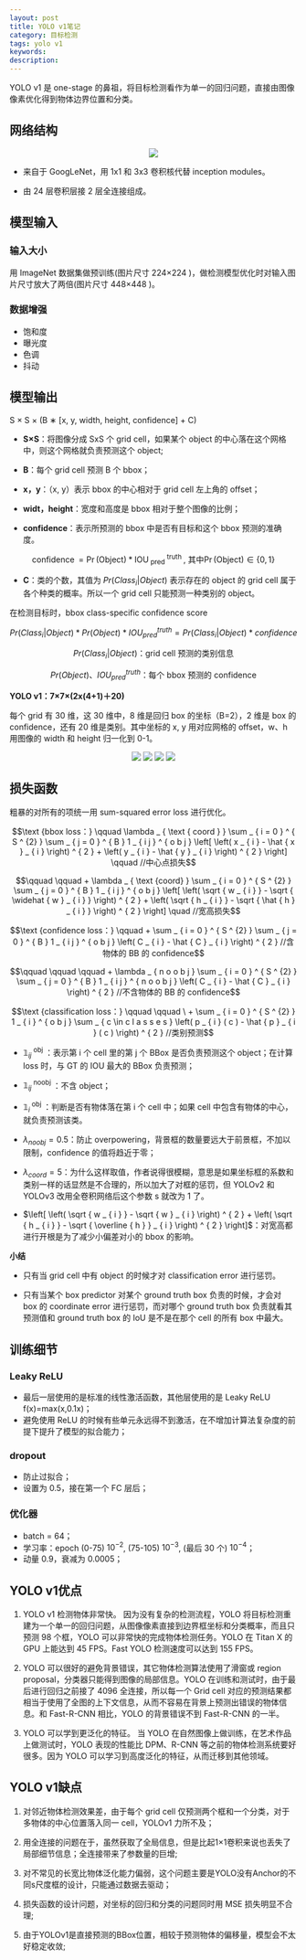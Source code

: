 ```yaml
---
layout: post
title: YOLO v1笔记
category: 目标检测
tags: yolo v1
keywords:
description:
---
```


YOLO v1 是 one-stage 的鼻祖，将目标检测看作为单一的回归问题，直接由图像像素优化得到物体边界位置和分类。

## 网络结构

<center>

<img src="https://raw.githubusercontent.com/chiemon/chiemon.github.io/master/img/YOLO/v1-1.png">

</center>

- 来自于 GoogLeNet，用 1x1 和 3x3 卷积核代替 inception modules。

- 由 24 层卷积层接 2 层全连接组成。

## 模型输入

### 输入大小

用 ImageNet 数据集做预训练(图片尺寸 224×224 )，做检测模型优化时对输入图片尺寸放大了两倍(图片尺寸 448×448 )。

### 数据增强

- 饱和度
- 曝光度
- 色调
- 抖动

## 模型输出

S × S × (B ∗ [x, y, width, height, confidence] + C)

- **S×S**：将图像分成 SxS 个 grid cell，如果某个 object 的中心落在这个网格中，则这个网格就负责预测这个 object;

- **B**：每个 grid cell 预测 B 个 bbox；

- **x，y**：（x, y）表示 bbox 的中心相对于 grid cell 左上角的 offset；

- **widt，height**：宽度和高度是 bbox 相对于整个图像的比例；

- **confidence**：表示所预测的 bbox 中是否有目标和这个 bbox 预测的准确度。

$$ \operatorname { confidence } = \operatorname { Pr } ( \text {Object} ) * \mathrm { IOU } _ { \text { pred } } ^ { \text { truth } } \text { , 其中} \operatorname { Pr } ( \text {Object} ) \in \{ 0,1 \} $$

- **C**：类的个数，其值为 $Pr\left ( Class_{i} |Object \right )$ 表示存在的 object 的 grid cell  属于各个种类的概率。所以一个 grid cell 只能预测一种类别的 object。

在检测目标时，bbox class-specific confidence score

$$Pr\left ( Class_{i} |Object \right ) \ast Pr\left ( Object \right ) \ast IOU_{pred}^{truth} = Pr\left ( Class_{i} |Object \right ) \ast confidence$$

$$ Pr\left ( Class_{i} |Object \right ) \text {：grid cell 预测的类别信息}$$

$$ Pr\left ( Object \right ) 、IOU_{pred}^{truth}\text {：每个 bbox 预测的 confidence}$$

**YOLO v1：7×7×(2x(4+1)＋20)** 

每个 grid 有 30 维，这 30 维中，8 维是回归 box 的坐标（B=2），2 维是 box 的 confidence，还有 20 维是类别。其中坐标的 x, y 用对应网格的 offset，w、h 用图像的 width 和 height 归一化到 0-1。

<center>

<img src="https://raw.githubusercontent.com/chiemon/chiemon.github.io/master/img/YOLO/v1-2.png">

<img src="https://raw.githubusercontent.com/chiemon/chiemon.github.io/master/img/YOLO/v1-3.png">

<img src="https://raw.githubusercontent.com/chiemon/chiemon.github.io/master/img/YOLO/v1-4.png">

<img src="https://raw.githubusercontent.com/chiemon/chiemon.github.io/master/img/YOLO/v1-5.png">

</center>

## 损失函数

粗暴的对所有的项统一用 sum-squared error loss 进行优化。

$$\text {bbox loss：} \qquad \lambda _ { \text { coord } } \sum _ { i = 0 } ^ { S ^ {2} } \sum _ { j = 0 } ^ { B } 1 _ { i j } ^ { o b j } \left[ \left( x _ { i } - \hat { x } _ { i } \right) ^ { 2 } + \left( y _ { i } - \hat { y } _ { i } \right) ^ { 2 } \right] \qquad //中心点损失$$

$$\qquad \qquad + \lambda _ { \text {coord} } \sum _ { i = 0 } ^ { S ^ {2} } \sum _ { j = 0 } ^ { B } 1 _ { i j } ^ { o b j } \left[ \left( \sqrt { w _ { i } } - \sqrt { \widehat { w } _ { i } } \right) ^ { 2 } + \left( \sqrt { h _ { i } } - \sqrt { \hat { h } _ { i } } \right) ^ { 2 } \right] \quad //宽高损失$$

$$\text {confidence loss：} \qquad + \sum _ { i = 0 } ^ { S ^ {2} } \sum _ { j = 0 } ^ { B } 1 _ { i j } ^ { o b j } \left( C _ { i } - \hat { C } _ { i } \right) ^ { 2 } //含物体的 BB 的 confidence$$

$$\qquad \qquad \qquad + \lambda _ { n o o b j } \sum _ { i = 0 } ^ { S ^ {2} } \sum _ { j = 0 } ^ { B } 1 _ { i j } ^ { n o o b j } \left( C _ { i } - \hat { C } _ { i } \right) ^ { 2 } //不含物体的 BB 的 confidence$$

$$\text {classification loss：} \qquad \qquad \ + \sum _ { i = 0 } ^ { S ^ {2} } 1 _ { i } ^ { o b j } \sum _ { c \in c l a s s e s } \left( p _ { i } ( c ) - \hat { p } _ { i } ( c ) \right) ^ { 2 } //类别预测$$

- $\mathbb { 1 } _ { i j } ^ { \text { obj } }$：表示第 i 个 cell 里的第 j 个 BBox 是否负责预测这个 object；在计算 loss 时，与 GT 的 IOU 最大的 BBox 负责预测；

- $\mathbb { 1 } _ { i j } ^ { \text { noobj } }$：不含 object；

- $\mathbb { 1 } _ { i } ^ { \text { obj } }$：判断是否有物体落在第 i 个 cell 中；如果 cell 中包含有物体的中心，就负责预测该类。

- $\lambda _ { n o o b j } = 0.5$：防止 overpowering，背景框的数量要远大于前景框，不加以限制，confidence 的值将趋近于零；

- $\lambda _ { c o o r d } = 5$：为什么这样取值，作者说得很模糊，意思是如果坐标框的系数和类别一样的话显然是不合理的，所以加大了对框的惩罚，但 YOLOv2 和 YOLOv3 改用全卷积网络后这个参数 s 就改为 1 了。

- $\left[ \left( \sqrt { w _ { i } } - \sqrt { w } _ { i } \right) ^ { 2 } + \left( \sqrt { h _ { i } } - \sqrt { \overline { h } } _ { i } \right) ^ { 2 } \right]$：对宽高都进行开根是为了减少小偏差对小的 bbox 的影响。

**小结**

- 只有当 grid cell 中有 object 的时候才对 classification error 进行惩罚。

- 只有当某个 box predictor 对某个 ground truth box 负责的时候，才会对 box 的 coordinate error 进行惩罚，而对哪个 ground truth box 负责就看其预测值和 ground truth box 的 IoU 是不是在那个 cell 的所有 box 中最大。

## 训练细节

### Leaky ReLU

- 最后一层使用的是标准的线性激活函数，其他层使用的是 Leaky ReLU f(x)=max(x,0.1x)；
- 避免使用 ReLU 的时候有些单元永远得不到激活，在不增加计算法复杂度的前提下提升了模型的拟合能力；

### dropout

- 防止过拟合；
- 设置为 0.5，接在第一个 FC 层后；

### 优化器

- batch = 64；
- 学习率：epoch (0-75) $10^{-2}$, (75-105) $10^{-3}$, (最后 30 个) $10^{-4}$；
- 动量 0.9，衰减为 0.0005；

## YOLO v1优点

1. YOLO v1 检测物体非常快。 因为没有复杂的检测流程，YOLO 将目标检测重建为一个单一的回归问题，从图像像素直接到边界框坐标和分类概率，而且只预测 98 个框，YOLO 可以非常快的完成物体检测任务。YOLO 在 Titan X 的 GPU 上能达到 45 FPS。Fast YOLO 检测速度可以达到 155 FPS。

2. YOLO 可以很好的避免背景错误，其它物体检测算法使用了滑窗或 region proposal，分类器只能得到图像的局部信息。YOLO 在训练和测试时，由于最后进行回归之前接了 4096 全连接，所以每一个 Grid cell 对应的预测结果都相当于使用了全图的上下文信息，从而不容易在背景上预测出错误的物体信息。和 Fast-R-CNN 相比，YOLO 的背景错误不到 Fast-R-CNN 的一半。

3. YOLO 可以学到更泛化的特征。 当 YOLO 在自然图像上做训练，在艺术作品上做测试时，YOLO 表现的性能比 DPM、R-CNN 等之前的物体检测系统要好很多。因为 YOLO 可以学习到高度泛化的特征，从而迁移到其他领域。

## YOLO v1缺点

1. 对邻近物体检测效果差，由于每个 grid cell 仅预测两个框和一个分类，对于  多物体的中心位置落入同一 cell，YOLOv1 力所不及；

2. 用全连接的问题在于，虽然获取了全局信息，但是比起1×1卷积来说也丢失了局部细节信息；全连接带来了参数量的巨增;

3. 对不常见的长宽比物体泛化能力偏弱，这个问题主要是YOLO没有Anchor的不同s尺度框的设计，只能通过数据去驱动；

4. 损失函数的设计问题，对坐标的回归和分类的问题同时用 MSE 损失明显不合理;

4. 由于YOLOv1是直接预测的BBox位置，相较于预测物体的偏移量，模型会不太好稳定收敛;